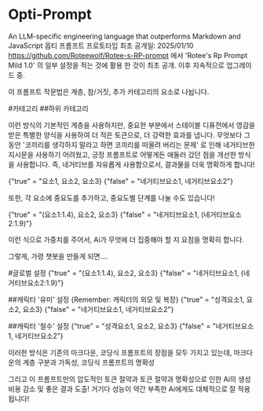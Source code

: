 # Opti-Prompt
An LLM-specific engineering language that outperforms Markdown and JavaScript
옵티 프롬프트 프로토타입
최초 공개일: 2025/01/10
https://github.com/Roteewolf/Rotee-s-RP-prompt 에서 'Rotee's Rp Prompt Mild 1.0' 의 일부 설정을 적는 것에 활용 한 것이 최초 공개.
이후 지속적으로 업그레이드 중.

이 프롬프트 작문법은 계층, 참/거짓, 추가 카테고리의 요소로 나뉩니다.

#카테고리
##하위 카테고리

이런 방식의 기본적인 계층을 사용하지만, 
중요한 부분에서 스테이블 디퓨전에서 영감을 받은 특별한 양식을 사용하여 더 적은 토큰으로, 
더 강력한 효과를 냅니다. 
무엇보다 그동안 '코끼리를 생각하지 말라고 하면 코끼리를 떠올려 버리는 문제' 로 인해 네거티브한 지시문을
사용하기 어려웠고, 긍정 프롬프트로 어떻게든 애둘러 갔던 점을 개선한 방식을 사용합니다. 
즉, 네거티브를 자유롭게 사용함으로서, 결과물을 더욱 명확하게 합니다!

{"true" = "요소1, 요소2, 요소3}
{"false" = "네거티브요소1, 네거티브요소2"}

또한, 각 요소에 중요도를 추가하고, 중요도별 단계를 나눌 수도 있습니다!

{"true" = "(요소1:1.4), 요소2, 요소3}
{"false" = "네거티브요소1, (네거티브요소2:1.9)"}

이런 식으로 가중치를 주어서, Ai가 무엇에 더 집중해야 할 지 요점을 명확히 합니다.

그렇게, 가령 챗봇을 만들게 되면....

#글로벌 설정
{"true" = "(요소1:1.4), 요소2, 요소3}
{"false" = "네거티브요소1, (네거티브요소2:1.9)"}

##캐릭터 '유미' 설정
{Remember: 캐릭터의 외모 및 복장}
{"true" = "성격요소1, 요소2, 요소3}
{"false" = "네거티브요소1, 네거티브요소2"}

##캐릭터 '철수' 설정
{"true" = "성격요소1, 요소2, 요소3}
{"false" = "네거티브요소1, 네거티브요소2"}


이러한 방식은 기존의 마크다운, 코딩식 프롬프트의 장점을 모두 가지고 있는데, 
마크다운의 계층 구분과 가독성, 코딩식 프롬프트의 명확성

그리고 이 프롬프트만의 압도적인 토큰 절약과 토큰 절약과 명확성으로 인한 Ai의 생성 비용 감소 및
좋은 결과 도출! 거기다 성능이 약간 부족한 Ai에게도 대체적으로 잘 적용됩니다!
